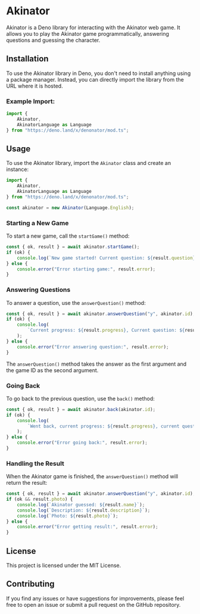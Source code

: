 # Akinator

Akinator is a Deno library for interacting with the Akinator web game. It allows you to play the Akinator game programmatically, answering questions and guessing the character.

## Installation

To use the Akinator library in Deno, you don't need to install anything using a package manager. Instead, you can directly import the library from the URL where it is hosted.

### Example Import:

```typescript
import {
    Akinator,
    AkinatorLanguage as Language
} from "https://deno.land/x/denonator/mod.ts";
```

## Usage

To use the Akinator library, import the `Akinator` class and create an instance:

```typescript
import {
    Akinator,
    AkinatorLanguage as Language
} from "https://deno.land/x/denonator/mod.ts";

const akinator = new Akinator(Language.English);
```

### Starting a New Game

To start a new game, call the `startGame()` method:

```typescript
const { ok, result } = await akinator.startGame();
if (ok) {
    console.log(`New game started! Current question: ${result.question}`);
} else {
    console.error("Error starting game:", result.error);
}
```

### Answering Questions

To answer a question, use the `answerQuestion()` method:

```typescript
const { ok, result } = await akinator.answerQuestion("y", akinator.id);
if (ok) {
    console.log(
        `Current progress: ${result.progress}, Current question: ${result.question}`
    );
} else {
    console.error("Error answering question:", result.error);
}
```

The `answerQuestion()` method takes the answer as the first argument and the game ID as the second argument.

### Going Back

To go back to the previous question, use the `back()` method:

```typescript
const { ok, result } = await akinator.back(akinator.id);
if (ok) {
    console.log(
        `Went back, current progress: ${result.progress}, current question: ${result.question}`
    );
} else {
    console.error("Error going back:", result.error);
}
```

### Handling the Result

When the Akinator game is finished, the `answerQuestion()` method will return the result:

```typescript
const { ok, result } = await akinator.answerQuestion("y", akinator.id);
if (ok && result.photo) {
    console.log(`Akinator guessed: ${result.name}`);
    console.log(`Description: ${result.description}`);
    console.log(`Photo: ${result.photo}`);
} else {
    console.error("Error getting result:", result.error);
}
```

## License

This project is licensed under the MIT License.

## Contributing

If you find any issues or have suggestions for improvements, please feel free to open an issue or submit a pull request on the GitHub repository.
